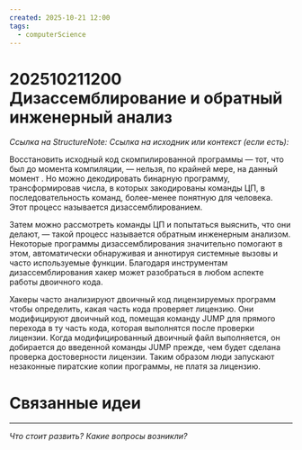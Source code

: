 ```yaml
---
created: 2025-10-21 12:00
tags:
  - computerScience
---
```

# 202510211200 Дизассемблирование и обратный инженерный анализ

*Ссылка на StructureNote:*
*Ссылка на исходник или контекст (если есть):*

Восстановить исходный код скомпилированной программы — тот, что был до момента компиляции, — нельзя, по крайней мере, на данный момент . Но можно декодировать бинарную программу, трансформировав числа, в которых закодированы команды ЦП, в последовательность команд, более-менее понятную для человека. Этот процесс называется дизассемблированием.

Затем можно рассмотреть команды ЦП и попытаться выяснить, что они делают, — такой процесс называется обратным инженерным анализом. Некоторые программы дизассемблирования значительно помогают в этом, автоматически обнаруживая и аннотируя системные вызовы и часто используемые функции. Благодаря инструментам дизассемблирования хакер может разобраться в любом аспекте работы двоичного кода.

Хакеры часто анализируют двоичный код лицензируемых программ чтобы определить, какая часть кода проверяет лицензию. Они модифицируют двоичный код, помещая команду JUMP для прямого перехода в ту часть кода, которая выполнятся после проверки лицензии. Когда модифицированный двоичный файл выполняется, он добирается до введенной команды JUMP прежде, чем будет сделана проверка достоверности лицензии. Таким образом люди запускают незаконные пиратские копии программы, не платя за лицензию.

# Связанные идеи

---

*Что стоит развить? Какие вопросы возникли?*
